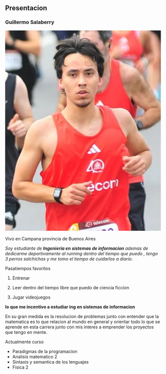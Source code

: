 ## Presentacion

### Guillermo Salaberry

![foto](461703693_549831467498084_7438535624405054278_n.jpg)

Vivo en Campana provincia de Buenos Aires 

*Soy estudiante de **Ingenieria en sistemas de informacion** ademas de dedicarme deportivamente al running dentro del tiempo que puedo , tengo 3 perros salchichas y me tomo el tiempo de cuidarlos a diario.*

Pasatiempos favoritos 

1. Entrenar 

2. Leer dentro del tiempo libre que puedo de ciencia ficcion

3. Jugar videojuegos

**lo que me incentivo a estudiar ing en sistemas de informacion**

En su gran medida es la resolucion de problemas junto con entender que la matematica es lo que relacion al mundo en general y orientar todo lo que se aprende en esta carrera junto con mis interes a emprender los proyectos que tengo en mente. 

Actualmente curso 

- Paradigmas de la programacion
- Analisis matematico 2
- Sintaxis y semantica de los lenguajes
- Fisica 2 
